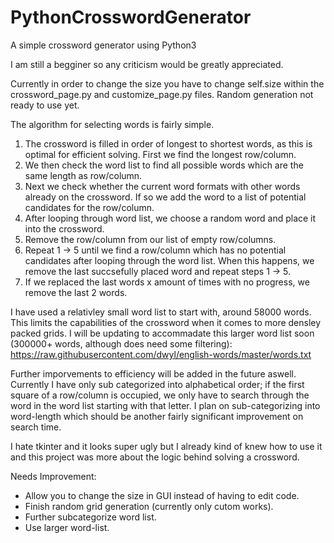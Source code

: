 # PythonCrosswordGenerator
A simple crossword generator using Python3

I am still a begginer so any criticism would be greatly appreciated.


Currently in order to change the size you have to change self.size within the crossword_page.py and customize_page.py files.
Random generation not ready to use yet.


The algorithm for selecting words is fairly simple. 
1) The crossword is filled in order of longest to shortest words, as this is optimal for efficient solving. First we find the longest      row/column.
2) We then check the word list to find all possible words which are the same length as row/column.
3) Next we check whether the current word formats with other words already on the crossword. If so we add the word to a list of            potential candidates for the row/column.
4) After looping through word list, we choose a random word and place it into the crossword.
5) Remove the row/column from our list of empty row/columns.
6) Repeat 1 -> 5 until we find a row/column which has no potential candidates after looping through the word list. When this happens, we    remove the last succsefully placed word and repeat steps 1 -> 5. 
7) If we replaced the last words x amount of times with no progress, we remove the last 2 words.


I have used a relativley small word list to start with, around 58000 words. This limits the capabilities of the crossword when it comes to more densley packed grids. I will be updating to accommadate this larger word list soon (300000+ words, although does need some filtering): 
https://raw.githubusercontent.com/dwyl/english-words/master/words.txt


Further imporvements to efficiency will be added in the future aswell. Currently I have only sub categorized into alphabetical order; if the first square of a row/column is occupied, we only have to search through the word in the word list starting with that letter. I plan on sub-categorizing into word-length which should be another fairly significant improvement on search time.


I hate tkinter and it looks super ugly but I already kind of knew how to use it and this project was more about the logic behind solving a crossword.


Needs Improvement:

- Allow you to change the size in GUI instead of having to edit code.
- Finish random grid generation (currently only cutom works).
- Further subcategorize word list. 
- Use larger word-list.


